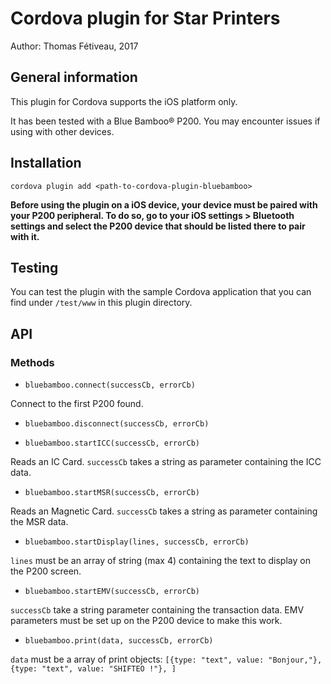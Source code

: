 # Cordova plugin for Star Printers

Author: Thomas Fétiveau, 2017

## General information

This plugin for Cordova supports the iOS platform only.

It has been tested with a Blue Bamboo® P200. You may encounter issues if using with other devices.

## Installation

`cordova plugin add <path-to-cordova-plugin-bluebamboo>`

**Before using the plugin on a iOS device, your device must be paired with your P200 peripheral. To do so, go to your iOS settings > Bluetooth settings and select the P200 device that should be listed there to pair with it.**

## Testing

You can test the plugin with the sample Cordova application that you can find under `/test/www` in this plugin directory.

## API

### Methods

* `bluebamboo.connect(successCb, errorCb)`

Connect to the first P200 found.

* `bluebamboo.disconnect(successCb, errorCb)`

* `bluebamboo.startICC(successCb, errorCb)`

Reads an IC Card. `successCb` takes a string as parameter containing the ICC data. 

* `bluebamboo.startMSR(successCb, errorCb)`

Reads an Magnetic Card. `successCb` takes a string as parameter containing the MSR data.

* `bluebamboo.startDisplay(lines, successCb, errorCb)`

`lines` must be an array of string (max 4) containing the text to display on the P200 screen.

* `bluebamboo.startEMV(successCb, errorCb)`

`successCb` take a string parameter containing the transaction data. EMV parameters must be set up on the P200 device to make this work.

* `bluebamboo.print(data, successCb, errorCb)`

`data` must be a array of print objects: `[{type: "text", value: "Bonjour,"}, {type: "text", value: "SHIFTEO !"}, ]`

